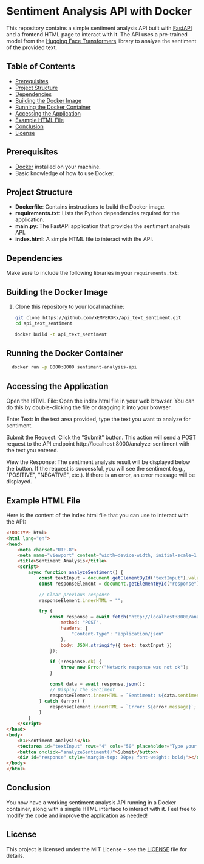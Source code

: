 # Sentiment Analysis API with Docker

This repository contains a simple sentiment analysis API built with [FastAPI](https://fastapi.tiangolo.com/) and a frontend HTML page to interact with it. The API uses a pre-trained model from the [Hugging Face Transformers](https://huggingface.co/transformers/) library to analyze the sentiment of the provided text.

## Table of Contents

- [Prerequisites](#prerequisites)
- [Project Structure](#project-structure)
- [Dependencies](#dependencies)
- [Building the Docker Image](#building-the-docker-image)
- [Running the Docker Container](#running-the-docker-container)
- [Accessing the Application](#accessing-the-application)
- [Example HTML File](#example-html-file)
- [Conclusion](#conclusion)
- [License](#license)

## Prerequisites

- [Docker](https://www.docker.com/get-started) installed on your machine.
- Basic knowledge of how to use Docker.

## Project Structure

- **Dockerfile**: Contains instructions to build the Docker image.
- **requirements.txt**: Lists the Python dependencies required for the application.
- **main.py**: The FastAPI application that provides the sentiment analysis API.
- **index.html**: A simple HTML file to interact with the API.

## Dependencies

Make sure to include the following libraries in your `requirements.txt`:

## Building the Docker Image

1. Clone this repository to your local machine:

   ```bash
   git clone https://github.com/xEMPERORx/api_text_sentiment.git
   cd api_text_sentiment
   
```bash
   docker build -t api_text_sentiment
```
## Running the Docker Container
```bash
  docker run -p 8000:8000 sentiment-analysis-api
```

## Accessing the Application
Open the HTML File: Open the index.html file in your web browser. You can do this by double-clicking the file or dragging it into your browser.

Enter Text: In the text area provided, type the text you want to analyze for sentiment.

Submit the Request: Click the "Submit" button. This action will send a POST request to the API endpoint http://localhost:8000/analyze-sentiment with the text you entered.

View the Response: The sentiment analysis result will be displayed below the button. If the request is successful, you will see the sentiment (e.g., "POSITIVE", "NEGATIVE", etc.). If there is an error, an error message will be displayed.

## Example HTML File
Here is the content of the index.html file that you can use to interact with the API:
```html
<!DOCTYPE html>
<html lang="en">
<head>
    <meta charset="UTF-8">
    <meta name="viewport" content="width=device-width, initial-scale=1.0">
    <title>Sentiment Analysis</title>
    <script>
        async function analyzeSentiment() {
            const textInput = document.getElementById("textInput").value;
            const responseElement = document.getElementById("response");

            // Clear previous response
            responseElement.innerHTML = "";

            try {
                const response = await fetch("http://localhost:8000/analyze-sentiment", {
                    method: "POST",
                    headers: {
                        "Content-Type": "application/json"
                    },
                    body: JSON.stringify({ text: textInput })
                });

                if (!response.ok) {
                    throw new Error("Network response was not ok");
                }

                const data = await response.json();
                // Display the sentiment
                responseElement.innerHTML = `Sentiment: ${data.sentiment}`;
            } catch (error) {
                responseElement.innerHTML = `Error: ${error.message}`;
            }
        }
    </script>
</head>
<body>
    <h1>Sentiment Analysis</h1>
    <textarea id="textInput" rows="4" cols="50" placeholder="Type your text here..."></textarea><br>
    <button onclick="analyzeSentiment()">Submit</button>
    <div id="response" style="margin-top: 20px; font-weight: bold;"></div>
</body>
</html>
```
## Conclusion
You now have a working sentiment analysis API running in a Docker container, along with a simple HTML interface to interact with it. Feel free to modify the code and improve the application as needed!

## License
This project is licensed under the MIT License - see the [LICENSE](https://github.com/xEMPERORx/api_text_sentiment/blob/main/LICENSE) file for details.
